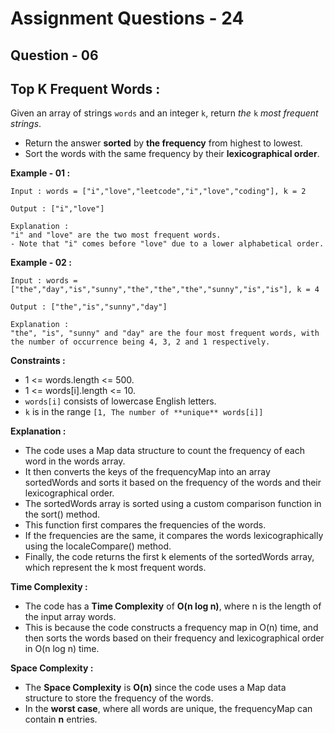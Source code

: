 # **Assignment Questions - 24**
## **Question - 06**
## **Top K Frequent Words :**

Given an array of strings `words` and an integer `k`, return *the* `k` *most frequent strings*.
- Return the answer **sorted** by **the frequency** from highest to lowest. 
- Sort the words with the same frequency by their **lexicographical order**.

**Example - 01 :**
```
Input : words = ["i","love","leetcode","i","love","coding"], k = 2

Output : ["i","love"]

Explanation : 
"i" and "love" are the two most frequent words.
- Note that "i" comes before "love" due to a lower alphabetical order.
```

**Example - 02 :**
```
Input : words = ["the","day","is","sunny","the","the","the","sunny","is","is"], k = 4

Output : ["the","is","sunny","day"]

Explanation : 
"the", "is", "sunny" and "day" are the four most frequent words, with the number of occurrence being 4, 3, 2 and 1 respectively.
```

**Constraints :**

- 1 <= words.length <= 500.
- 1 <= words[i].length <= 10.
- `words[i]` consists of lowercase English letters.
- `k` is in the range `[1, The number of **unique** words[i]]`


**Explanation :**
- The code uses a Map data structure to count the frequency of each word in the words array. 
- It then converts the keys of the frequencyMap into an array sortedWords and sorts it based on the frequency of the words and their lexicographical order.
- The sortedWords array is sorted using a custom comparison function in the sort() method. 
- This function first compares the frequencies of the words. 
- If the frequencies are the same, it compares the words lexicographically using the localeCompare() method.
- Finally, the code returns the first k elements of the sortedWords array, which represent the k most frequent words.

**Time Complexity :** 
- The code has a **Time Complexity** of **O(n log n)**, where n is the length of the input array words. 
- This is because the code constructs a frequency map in O(n) time, and then sorts the words based on their frequency and lexicographical order in O(n log n) time.

**Space Complexity :** 
- The **Space Complexity** is **O(n)** since the code uses a Map data structure to store the frequency of the words. 
- In the **worst case**, where all words are unique, the frequencyMap can contain **n** entries.